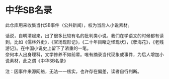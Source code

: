 # 中华SB名录

此仓库用来收集当代SB事件（公共新闻），权为当后人小说素材。

话说，自明清起来，出了很多比较有名的批判类小说。我们在学语文的时候都有读到，比如《儒林外史》，《官场现形记》，《二十年目睹之怪现状》，《孽海花》，《老残游记》。在中国小说史上留下了浓重的一笔。  
奈何本人出身理科，文学修养不如前辈。唯有摘录当代现象或事件，为后人增加小说素材，此之谓《中华SB名录》

注：因事件来源网络，无法一一核实，也许存在偏差，读者自行判断。
